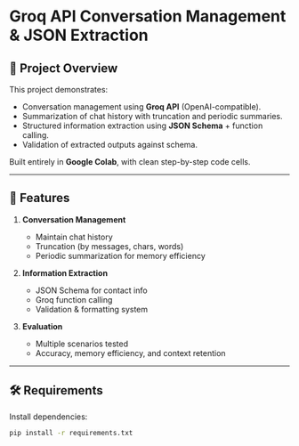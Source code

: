 # Groq API Conversation Management & JSON Extraction

## 📌 Project Overview
This project demonstrates:
- Conversation management using **Groq API** (OpenAI-compatible).
- Summarization of chat history with truncation and periodic summaries.
- Structured information extraction using **JSON Schema** + function calling.
- Validation of extracted outputs against schema.

Built entirely in **Google Colab**, with clean step-by-step code cells.

---

## 🚀 Features
1. **Conversation Management**
   - Maintain chat history
   - Truncation (by messages, chars, words)
   - Periodic summarization for memory efficiency

2. **Information Extraction**
   - JSON Schema for contact info
   - Groq function calling
   - Validation & formatting system

3. **Evaluation**
   - Multiple scenarios tested
   - Accuracy, memory efficiency, and context retention

---

## 🛠️ Requirements
Install dependencies:
```bash
pip install -r requirements.txt
